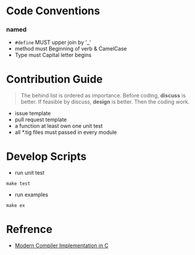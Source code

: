 # Code Conventions

### named
* `#define` MUST upper join by '_'
* method must Beginning of verb & CamelCase
* Type must Capital letter begins

# Contribution Guide

> The behind list is ordered as importance.
Before coding, __discuss__ is better.
If feasible by discuss, __design__ is better.
Then the coding work.

- issue template
- pull request template
- a function at least own one unit test
- all *.tig files must passed in every module

# Develop Scripts

- run unit test
```
make test
```

- run examples
```
make ex
```

# Refrence

- [Modern Compiler Implementation in C](https://www.cs.princeton.edu/~appel/modern/c/)
